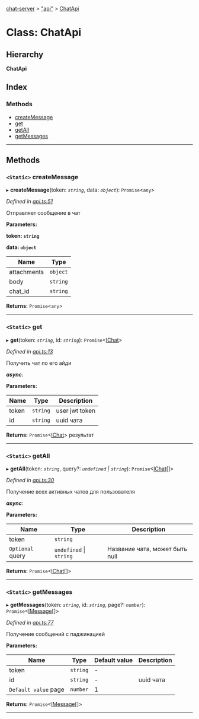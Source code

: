 [chat-server](../README.md) > ["api"](../modules/_api_.md) > [ChatApi](../classes/_api_.chatapi.md)

# Class: ChatApi

## Hierarchy

**ChatApi**

## Index

### Methods

* [createMessage](_api_.chatapi.md#createmessage)
* [get](_api_.chatapi.md#get)
* [getAll](_api_.chatapi.md#getall)
* [getMessages](_api_.chatapi.md#getmessages)

---

## Methods

<a id="createmessage"></a>

### `<Static>` createMessage

▸ **createMessage**(token: *`string`*, data: *`object`*): `Promise`<`any`>

*Defined in [api.ts:51](https://github.com/deissh/anibe.chat/blob/c856951/src/api.ts#L51)*

Отправляет сообщение в чат

**Parameters:**

**token: `string`**

**data: `object`**

| Name | Type |
| ------ | ------ |
| attachments | `object` |
| body | `string` |
| chat_id | `string` |

**Returns:** `Promise`<`any`>

___
<a id="get"></a>

### `<Static>` get

▸ **get**(token: *`string`*, id: *`string`*): `Promise`<[IChat](../interfaces/_interfaces_.ichat.md)>

*Defined in [api.ts:13](https://github.com/deissh/anibe.chat/blob/c856951/src/api.ts#L13)*

Получить чат по его айди

*__async__*: 

**Parameters:**

| Name | Type | Description |
| ------ | ------ | ------ |
| token | `string` |  user jwt token |
| id | `string` |  uuid чата |

**Returns:** `Promise`<[IChat](../interfaces/_interfaces_.ichat.md)>
результат

___
<a id="getall"></a>

### `<Static>` getAll

▸ **getAll**(token: *`string`*, query?: *`undefined` \| `string`*): `Promise`<[IChat](../interfaces/_interfaces_.ichat.md)[]>

*Defined in [api.ts:30](https://github.com/deissh/anibe.chat/blob/c856951/src/api.ts#L30)*

Получение всех активных чатов для пользователя

*__async__*: 

**Parameters:**

| Name | Type | Description |
| ------ | ------ | ------ |
| token | `string` |
| `Optional` query | `undefined` \| `string` |  Название чата, может быть null |

**Returns:** `Promise`<[IChat](../interfaces/_interfaces_.ichat.md)[]>

___
<a id="getmessages"></a>

### `<Static>` getMessages

▸ **getMessages**(token: *`string`*, id: *`string`*, page?: *`number`*): `Promise`<[IMessage](../interfaces/_interfaces_.imessage.md)[]>

*Defined in [api.ts:77](https://github.com/deissh/anibe.chat/blob/c856951/src/api.ts#L77)*

Получение сообщений с паджинацией

**Parameters:**

| Name | Type | Default value | Description |
| ------ | ------ | ------ | ------ |
| token | `string` | - |
| id | `string` | - |  uuid чата |
| `Default value` page | `number` | 1 |

**Returns:** `Promise`<[IMessage](../interfaces/_interfaces_.imessage.md)[]>

___

